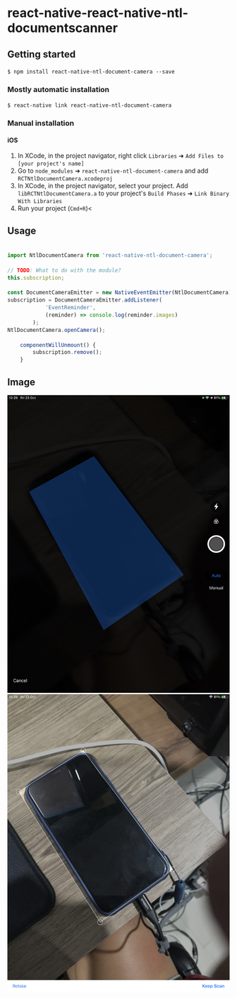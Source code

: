 
# react-native-react-native-ntl-documentscanner

## Getting started

`$ npm install react-native-ntl-document-camera --save`

### Mostly automatic installation

`$ react-native link react-native-ntl-document-camera`

### Manual installation


#### iOS

1. In XCode, in the project navigator, right click `Libraries` ➜ `Add Files to [your project's name]`
2. Go to `node_modules` ➜ `react-native-ntl-document-camera` and add `RCTNtlDocumentCamera.xcodeproj`
3. In XCode, in the project navigator, select your project. Add `libRCTNtlDocumentCamera.a` to your project's `Build Phases` ➜ `Link Binary With Libraries`
4. Run your project (`Cmd+R`)<
 

## Usage
```javascript 

import NtlDocumentCamera from 'react-native-ntl-document-camera';

// TODO: What to do with the module? 
this.subscription;

const DocumentCameraEmitter = new NativeEventEmitter(NtlDocumentCamera);
subscription = DocumentCameraEmitter.addListener(
			'EventReminder',
			(reminder) => console.log(reminder.images)
		);
NtlDocumentCamera.openCamera();

	componentWillUnmount() {
		subscription.remove();
	}
```
## Image
![Optional Text](/images/IMG_0112.PNG)
![Optional Text](/images/IMG_0113.PNG)